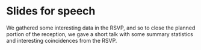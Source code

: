 Slides for speech
=================

We gathered some interesting data in the RSVP,
and so to close the planned portion
of the reception,
we gave a short talk
with some summary statistics
and interesting coincidences
from the RSVP.
